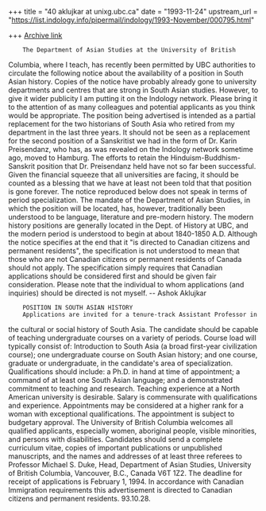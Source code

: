 +++
title = "40 aklujkar at unixg.ubc.ca"
date = "1993-11-24"
upstream_url = "https://list.indology.info/pipermail/indology/1993-November/000795.html"

+++
[Archive link](https://list.indology.info/pipermail/indology/1993-November/000795.html)

        The Department of Asian Studies at the University of British
Columbia, where I teach, has recently been permitted by UBC authorities to
circulate the following notice about the availability of a position in
South Asian history. Copies of the notice have probably already gone to
university departments and centres that are strong in South Asian studies.
However, to give it wider publicity I am putting it on the Indology
network. Please bring it to the attention of as many colleagues and
potential applicants as you think would be appropriate. 
        The position being advertised is intended as a partial replacement
for the two historians of South Asia who retired from my department in the
last three years. It should not be seen as a replacement for the second
position of a Sanskritist we had in the form of Dr. Karin Preisendanz, who
has, as was revealed on the Indology network sometime ago, moved to
Hamburg.  The efforts to retain the Hinduism-Buddhism-Sanskrit position
that Dr. Preisendanz held have not so far been successful. Given the
financial squeeze that all universities are facing, it should be counted as
a blessing that we have at least not been told that that position is gone
forever.
        The notice reproduced below does not speak in terms of period
specialization. The mandate of the Department of Asian Studies, in which
the position will be located, has, however, traditionally been understood
to be language, literature and pre-modern history. The modern history
positions are generally located in the Dept. of History at UBC, and the
modern period is understood to begin at about 1840-1850 A.D.
        Although the notice specifies at the end that it "is directed to
Canadian citizens and permanent residents", the specification is not
understood to mean that those who are not Canadian citizens or permanent
residents of Canada should not apply.  The specification simply requires
that Canadian applications should be considered  first and should be given
fair consideration. 
        Please note that the individual to whom applications (and
inquiries) should be directed is  not myself.              -- Ashok
Aklujkar

        POSITION IN SOUTH ASIAN HISTORY
        Applications are invited for a tenure-track Assistant Professor in
the cultural or social history of South Asia. The candidate should be
capable of teaching undergraduate courses on a variety of periods. Course
load will typically consist of: Introduction to South Asia (a broad
first-year civilization course); one undergraduate course on South Asian
history; and one course, graduate or undergraduate, in the candidate's area
of specialization.
        Qualifications should include: a Ph.D. in hand at time of
appointment; a command of at least one South Asian language; and a
demonstrated commitment to teaching and research. Teaching experience at a
North American university is desirable.
        Salary is commensurate with qualifications and experience.
Appointments may be considered at a higher rank for a woman with
exceptional qualifications. The appointment is subject to budgetary
approval.
        The University of British Columbia welcomes all qualified
applicants, especially women, aboriginal people, visible minorities, and
persons with disabilities.
        Candidates should send a complete curriculum vitae, copies of
important publications or unpublished manuscripts, and the names and
addresses of at least three referees to Professor Michael S. Duke, Head,
Department of Asian Studies, University of British Columbia, Vancouver,
B.C., Canada V6T 1Z2. The deadline for receipt of applications is February
1, 1994.
        In accordance with Canadian Immigration requirements this
advertisement is directed to Canadian citizens and permanent residents.
93.10.28.







